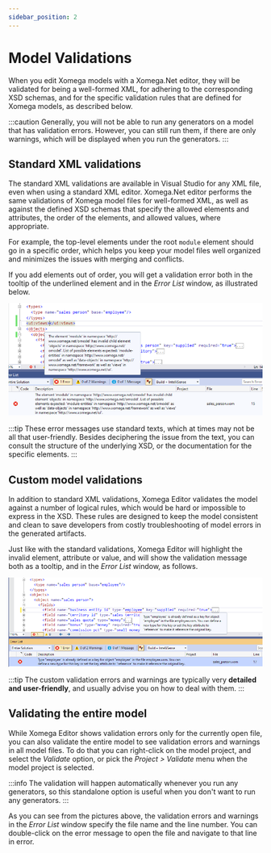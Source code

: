 ```yaml
---
sidebar_position: 2
---
```


# Model Validations

When you edit Xomega models with a Xomega.Net editor, they will be validated for being a well-formed XML, for adhering to the corresponding XSD schemas, and for the specific validation rules that are defined for Xomega models, as described below.

:::caution
Generally, you will not be able to run any generators on a model that has validation errors. However, you can still run them, if there are only warnings, which will be displayed when you run the generators.
:::

## Standard XML validations

The standard XML validations are available in Visual Studio for any XML file, even when using a standard XML editor. Xomega.Net editor performs the same validations of Xomega model files for well-formed XML, as well as against the defined XSD schemas that specify the allowed elements and attributes, the order of the elements, and allowed values, where appropriate.

For example, the top-level elements under the root `module` element should go in a specific order, which helps you keep your model files well organized and minimizes the issues with merging and conflicts.

If you add elements out of order, you will get a validation error both in the tooltip of the underlined element and in the *Error List* window, as illustrated below.

![XML validation](img/validation-xml.png)

:::tip
These error messages use standard texts, which at times may not be all that user-friendly. Besides deciphering the issue from the text, you can consult the structure of the underlying XSD, or the documentation for the specific elements.
:::

## Custom model validations

In addition to standard XML validations, Xomega Editor validates the model against a number of logical rules, which would be hard or impossible to express in the XSD. These rules are designed to keep the model consistent and clean to save developers from costly troubleshooting of model errors in the generated artifacts.

Just like with the standard validations, Xomega Editor will highlight the invalid element, attribute or value, and will show the validation message both as a tooltip, and in the *Error List* window, as follows.

![Model validation](img/validation-xom.png)

:::tip
The custom validation errors and warnings are typically very **detailed and user-friendly**, and usually advise you on how to deal with them.
:::

## Validating the entire model

While Xomega Editor shows validation errors only for the currently open file, you can also validate the entire model to see validation errors and warnings in all model files. To do that you can right-click on the model project, and select the *Validate* option, or pick the *Project > Validate* menu when the model project is selected.

:::info
The validation will happen automatically whenever you run any generators, so this standalone option is useful when you don't want to run any generators.
:::

As you can see from the pictures above, the validation errors and warnings in the *Error List* window specify the file name and the line number. You can double-click on the error message to open the file and navigate to that line in error.